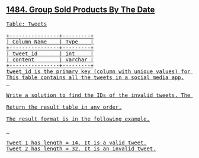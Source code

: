 <h2><a href="https://leetcode.com/problems/group-sold-products-by-the-date/">1484. Group Sold Products By The Date
</h2>

<pre>
Table: Tweets

+----------------+---------+
| Column Name    | Type    |
+----------------+---------+
| tweet_id       | int     |
| content        | varchar |
+----------------+---------+
tweet_id is the primary key (column with unique values) for this table.
This table contains all the tweets in a social media app.
 

Write a solution to find the IDs of the invalid tweets. The tweet is invalid if the number of characters used in the content of the tweet is strictly greater than 15.

Return the result table in any order.

The result format is in the following example.

 

Tweet 1 has length = 14. It is a valid tweet.
Tweet 2 has length = 32. It is an invalid tweet.
</pre>
